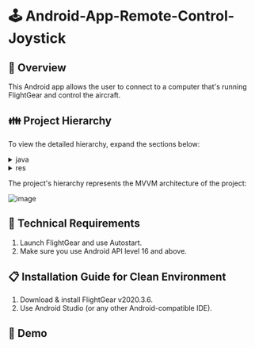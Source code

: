 # :joystick: Android-App-Remote-Control-Joystick
## 🔎 Overview
This Android app allows the user to connect to a computer that's running FlightGear and control the aircraft.


## 👪 Project Hierarchy

To view the detailed hierarchy, expand the sections below:
<details>
<summary>java</summary>
  
<p>

<details>
<summary>model</summary>
<p>

```
FGModel.java
```
</p>
</details>
  
<details>
<summary>viewModel</summary>
<p>

```
ViewModel.java
```

</p>
</details>
   
   <details>
<summary>views</summary>
<p>

```
Joystick.java
MainActivity.java
SteeringActivity.java 
```

</p>
</details>

</p>
</details>

<details>
<summary>res</summary>
<p>
<details>
  <summary>layout</summary>
<p>
  
```
activity_main.xml
activity_steering.xml
```
  
</p>
</details>
</p>
</details>

The project's hierarchy represents the MVVM architecture of the project:

![image](https://user-images.githubusercontent.com/63717070/121778412-7221fa00-cb9f-11eb-9820-b1d6f8ce16f6.png)


## 🔧 Technical Requirements
1) Launch FlightGear and use Autostart.
2) Make sure you use Android API level 16 and above.

## 📋 Installation Guide for Clean Environment
1) Download & install FlightGear v2020.3.6.
2) Use Android Studio (or any other Android-compatible IDE).

## 🎥 Demo
